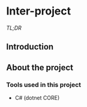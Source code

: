 # Inter-project

_TL;DR_

## Introduction

## About the project

### Tools used in this project

- C# (dotnet CORE)

